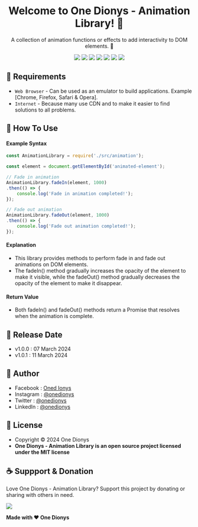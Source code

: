 <h1 align="center">Welcome to One Dionys - Animation Library! 👋 </h1>

<p align="center">A collection of animation functions or effects to add interactivity to DOM elements. 💖 </p>

<p align="center">
<img src="https://img.shields.io/github/contributors/onedionys/onedionys-animation-library?style=flat-square">
<img src="https://img.shields.io/github/issues/onedionys/onedionys-animation-library?style=flat-square">
<img src="https://img.shields.io/github/stars/onedionys/onedionys-animation-library?style=flat-square"> 
<img src="https://img.shields.io/github/forks/onedionys/onedionys-animation-library?style=flat-square">
<img src="https://img.shields.io/github/last-commit/onedionys/onedionys-animation-library.svg?style=flat-square">
<img src="https://img.shields.io/github/languages/code-size/onedionys/onedionys-animation-library?style=flat-square">
<img src="https://img.shields.io/github/license/onedionys/onedionys-animation-library?style=flat-square">
</p>

## 💾 Requirements

* `Web Browser` - Can be used as an emulator to build applications. Example [Chrome, Firefox, Safari & Opera].
* `Internet` - Because many use CDN and to make it easier to find solutions to all problems.

## 🎯 How To Use

#### Example Syntax

```javascript
const AnimationLibrary = require('./src/animation');

const element = document.getElementById('animated-element');

// Fade in animation
AnimationLibrary.fadeIn(element, 1000)
.then(() => {
    console.log('Fade in animation completed!');
});

// Fade out animation
AnimationLibrary.fadeOut(element, 1000)
.then(() => {
    console.log('Fade out animation completed!');
});
```

#### Explanation

* This library provides methods to perform fade in and fade out animations on DOM elements.
* The fadeIn() method gradually increases the opacity of the element to make it visible, while the fadeOut() method gradually decreases the opacity of the element to make it disappear.

#### Return Value

* Both fadeIn() and fadeOut() methods return a Promise that resolves when the animation is complete.

## 📆 Release Date

* v1.0.0 : 07 March 2024
* v1.0.1 : 11 March 2024

## 🧑 Author

* Facebook : <a href="https://www.facebook.com/theonedionys"> Oned Ionys</a>
* Instagram : <a href="https://www.instagram.com/onedionys/"> @onedionys</a>
* Twitter : <a href="https://twitter.com/onedionys"> @onedionys</a>
* LinkedIn :  <a href="https://www.linkedin.com/in/onedionys/"> @onedionys</a>

## 📝 License

* Copyright © 2024 One Dionys
* **One Dionys - Animation Library is an open source project licensed under the MIT license**

## ☕️ Suppport & Donation

Love One Dionys - Animation Library? Support this project by donating or sharing with others in need.

<a href="https://www.buymeacoffee.com/onedionys"><img src="https://img.shields.io/badge/Buy_Me_A_Coffee-FFDD00?style=for-the-badge&logo=buy-me-a-coffee&logoColor=black"/> </a>

**Made with ❤️ One Dionys**
